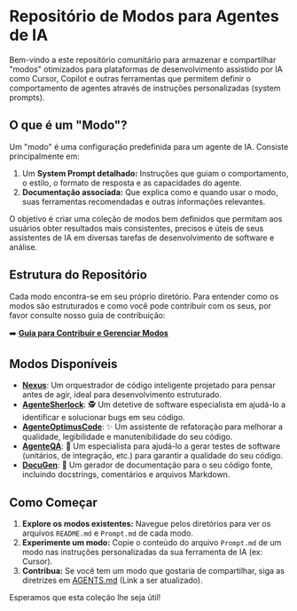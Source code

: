 # Repositório de Modos para Agentes de IA

Bem-vindo a este repositório comunitário para armazenar e compartilhar "modos" otimizados para plataformas de desenvolvimento assistido por IA como Cursor, Copilot e outras ferramentas que permitem definir o comportamento de agentes através de instruções personalizadas (system prompts).

## O que é um "Modo"?

Um "modo" é uma configuração predefinida para um agente de IA. Consiste principalmente em:

1.  Um **System Prompt detalhado:** Instruções que guiam o comportamento, o estilo, o formato de resposta e as capacidades do agente.
2.  **Documentação associada:** Que explica como e quando usar o modo, suas ferramentas recomendadas e outras informações relevantes.

O objetivo é criar uma coleção de modos bem definidos que permitam aos usuários obter resultados mais consistentes, precisos e úteis de seus assistentes de IA em diversas tarefas de desenvolvimento de software e análise.

## Estrutura do Repositório

Cada modo encontra-se em seu próprio diretório. Para entender como os modos são estruturados e como você pode contribuir com os seus, por favor consulte nosso guia de contribuição:

➡️ **[Guia para Contribuir e Gerenciar Modos](./AGENTS.md)**

## Modos Disponíveis

*   **[Nexus](./guides/nexus_readme.md)**: Um orquestrador de código inteligente projetado para pensar antes de agir, ideal para desenvolvimento estruturado.
*   **[AgenteSherlock](./guides/agentesherlock_readme.md)**: 🕵️ Um detetive de software especialista em ajudá-lo a identificar e solucionar bugs em seu código.
*   **[AgenteOptimusCode](./guides/agenteoptimuscode_readme.md)**: ✨ Um assistente de refatoração para melhorar a qualidade, legibilidade e manutenibilidade do seu código.
*   **[AgenteQA](./guides/agenteqa_readme.md)**: 🧪 Um especialista para ajudá-lo a gerar testes de software (unitários, de integração, etc.) para garantir a qualidade do seu código.
*   **[DocuGen](./guides/docugen_readme.md)**: 📝 Um gerador de documentação para o seu código fonte, incluindo docstrings, comentários e arquivos Markdown.

## Como Começar

1.  **Explore os modos existentes:** Navegue pelos diretórios para ver os arquivos `README.md` e `Prompt.md` de cada modo.
2.  **Experimente um modo:** Copie o conteúdo do arquivo `Prompt.md` de um modo nas instruções personalizadas da sua ferramenta de IA (ex: Cursor).
3.  **Contribua:** Se você tem um modo que gostaria de compartilhar, siga as diretrizes em [AGENTS.md](./AGENTS.md) (Link a ser atualizado).

Esperamos que esta coleção lhe seja útil!
